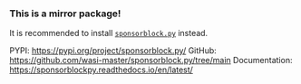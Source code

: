### This is a mirror package!

It is recommended to install [`sponsorblock.py`](https://pypi.org/project/sponsorblock.py/) instead.

PYPI: <https://pypi.org/project/sponsorblock.py/>
GitHub: <https://github.com/wasi-master/sponsorblock.py/tree/main>
Documentation: <https://sponsorblockpy.readthedocs.io/en/latest/>
